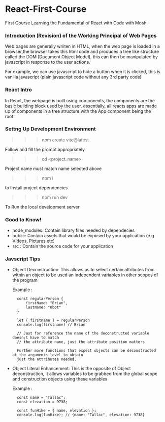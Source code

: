 # React-First-Course
First Course Learning the Fundamental of React with Code with Mosh

### Introduction (Revision) of the Working Principal of Web Pages
Web pages are generally wriiten in HTML, when the web page is loaded in a browser,the browser takes this html code
and produces a tree like structure called the DOM (Document Object Model), this can then be manipulated by javascript
in response to the user actions.

For example, we can use javascript to hide a button when it is clicked, 
this is vanilla javascript (plain  javascript code without any 3rd party code)

### React Intro
In React, the webpage is built using components, the components are the basic building block used by the user,
essentially, all reacts apps are made up of components in a tree structure with the App component being the root.

### Settng Up Development Environment
>>> npm create vite@latest

Follow and fill the prompt appropriately

>>> cd <project_name>

Project name must match name selected above

>>> npm i 

to Install project dependencies

>>> npm run dev

To Run the local development server


### Good to Know!
- node_modules: Contain library files needed by dependecies 
- public: Contain assets that would be exposed by your application (e.g Videos, Pictures etc)
- src : Contain the source code for your application


### Javscript Tips
- Object Deconstruction: This allows us to select certain attributes from within an object to be used an independent variables
    in other scopes of the program

    Example :
    
        const regularPerson {
            firstName: "Brian",
            lastName: "Obot"
        }

        let { firstname } = regularPerson 
        console.log(firstname) // Brian

        // Just for reference the name of the deconstructed variable doesn;t have to match
        // the attribute name, just the attribute position matters

        Further more functions that expect objects can be deconstructed at the arguments level to obtain
        just the attributes needed, 


- Object Literal Enhancement: This is the opposite of Object deconstruction, it allows variables to be grabbed from the 
    global scope and construction objects using these variables

    Example : 

        const name = "Tallac";
        const elevation = 9738;

        const funHike = { name, elevation };
        console.log(funHike); // {name: "Tallac", elevation: 9738}

